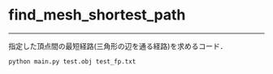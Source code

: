 # find_mesh_shortest_path
---
指定した頂点間の最短経路(三角形の辺を通る経路)を求めるコード．


`python main.py test.obj test_fp.txt`
